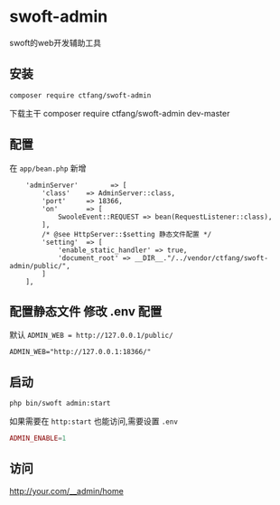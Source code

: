 # swoft-admin
swoft的web开发辅助工具

## 安装

~~~~
composer require ctfang/swoft-admin 
~~~~

下载主干 composer require ctfang/swoft-admin dev-master 

## 配置
在 `app/bean.php` 新增
~~~~
    'adminServer'        => [
        'class'    => AdminServer::class,
        'port'     => 18366,
        'on'       => [
            SwooleEvent::REQUEST => bean(RequestListener::class),
        ],
        /* @see HttpServer::$setting 静态文件配置 */
        'setting'  => [
            'enable_static_handler' => true,
            'document_root' => __DIR__."/../vendor/ctfang/swoft-admin/public/",
        ]
    ],
~~~~

## 配置静态文件 修改 .env 配置

默认 `ADMIN_WEB = http://127.0.0.1/public/`
~~~~
ADMIN_WEB="http://127.0.0.1:18366/"
~~~~

## 启动
~~~~
php bin/swoft admin:start
~~~~

如果需要在 `http:start` 也能访问,需要设置 `.env`

````php
ADMIN_ENABLE=1
````

## 访问

http://your.com/__admin/home

